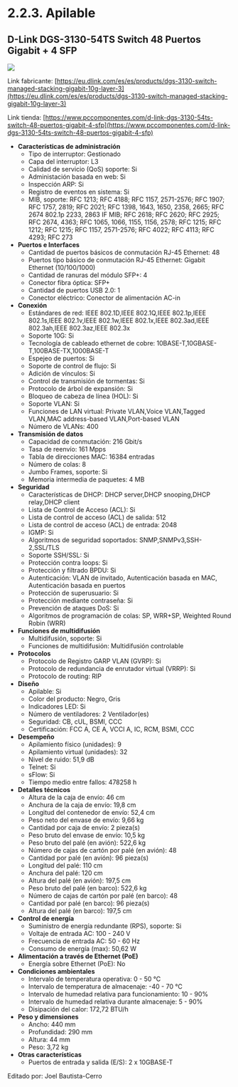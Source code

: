 # 2.2.3. Apilable

## **D-Link DGS-3130-54TS Switch 48 Puertos Gigabit + 4 SFP**

![](https://thumb.pccomponentes.com/w-530-530/articles/38/389576/1426-d-link-dgs-3130-54ts-switch-48-puertos-gigabit-4-sfp.jpg)

Link fabricante: [https://eu.dlink.com/es/es/products/dgs-3130-switch-managed-stacking-gigabit-10g-layer-3](https://eu.dlink.com/es/es/products/dgs-3130-switch-managed-stacking-gigabit-10g-layer-3)

Link tienda: [https://www.pccomponentes.com/d-link-dgs-3130-54ts-switch-48-puertos-gigabit-4-sfp](https://www.pccomponentes.com/d-link-dgs-3130-54ts-switch-48-puertos-gigabit-4-sfp)

* **Características de administración**
  * Tipo de interruptor: Gestionado
  * Capa del interruptor: L3
  * Calidad de servicio (QoS) soporte: Si
  * Administación basada en web: Si
  * Inspección ARP: Si
  * Registro de eventos en sistema: Si
  * MIB, soporte: RFC 1213; RFC 4188; RFC 1157, 2571-2576; RFC 1907; RFC 1757, 2819; RFC 2021; RFC 1398, 1643, 1650, 2358, 2665; RFC 2674 802.1p 2233, 2863 IF MIB; RFC 2618; RFC 2620; RFC 2925; RFC 2674, 4363; RFC 1065, 1066, 1155, 1156, 2578; RFC 1215; RFC 1212; RFC 1215; RFC 1157, 2571-2576; RFC 4022; RFC 4113; RFC 4293; RFC 273
* **Puertos e Interfaces**
  * Cantidad de puertos básicos de conmutación RJ-45 Ethernet: 48
  * Puertos tipo básico de conmutación RJ-45 Ethernet: Gigabit Ethernet (10/100/1000)
  * Cantidad de ranuras del módulo SFP+: 4
  * Conector fibra óptica: SFP+
  * Cantidad de puertos USB 2.0: 1
  * Conector eléctrico: Conector de alimentación AC-in
* **Conexión**
  * Estándares de red: IEEE 802.1D,IEEE 802.1Q,IEEE 802.1p,IEEE 802.1s,IEEE 802.1v,IEEE 802.1w,IEEE 802.1x,IEEE 802.3ad,IEEE 802.3ah,IEEE 802.3az,IEEE 802.3x
  * Soporte 10G: Si
  * Tecnología de cableado ethernet de cobre: 10BASE-T,10GBASE-T,100BASE-TX,1000BASE-T
  * Espejeo de puertos: Si
  * Soporte de control de flujo: Si
  * Adición de vínculos: Si
  * Control de transmisión de tormentas: Si
  * Protocolo de árbol de expansión: Si
  * Bloqueo de cabeza de línea (HOL): Si
  * Soporte VLAN: Si
  * Funciones de LAN virtual: Private VLAN,Voice VLAN,Tagged VLAN,MAC address-based VLAN,Port-based VLAN
  * Número de VLANs: 400
* **Transmisión de datos**
  * Capacidad de conmutación: 216 Gbit/s
  * Tasa de reenvío: 161 Mpps
  * Tabla de direcciones MAC: 16384 entradas
  * Número de colas: 8
  * Jumbo Frames, soporte: Si
  * Memoria intermedia de paquetes: 4 MB
* **Seguridad**
  * Características de DHCP: DHCP server,DHCP snooping,DHCP relay,DHCP client
  * Lista de Control de Acceso (ACL): Si
  * Lista de control de acceso (ACL) de salida: 512
  * Lista de control de acceso (ACL) de entrada: 2048
  * IGMP: Si
  * Algoritmos de seguridad soportados: SNMP,SNMPv3,SSH-2,SSL/TLS
  * Soporte SSH/SSL: Si
  * Protección contra loops: Si
  * Protección y filtrado BPDU: Si
  * Autenticación: VLAN de invitado, Autenticación basada en MAC, Autenticación basada en puertos
  * Protección de superusuario: Si
  * Protección mediante contraseña: Si
  * Prevención de ataques DoS: Si
  * Algoritmos de programación de colas: SP, WRR+SP, Weighted Round Robin (WRR)
* **Funciones de multidifusión**
  * Multidifusión, soporte: Si
  * Funciones de multidifusión: Multidifusión controlable
* **Protocolos**
  * Protocolo de Registro GARP VLAN (GVRP): Si
  * Protocolo de redundancia de enrutador virtual (VRRP): Si
  * Protocolo de routing: RIP
* **Diseño**
  * Apilable: Si
  * Color del producto: Negro, Gris
  * Indicadores LED: Si
  * Número de ventiladores: 2 Ventilador(es)
  * Seguridad: CB, cUL, BSMI, CCC
  * Certificación: FCC A, CE A, VCCI A, IC, RCM, BSMI, CCC
* **Desempeño**
  * Apilamiento físico (unidades): 9
  * Apilamiento virtual (unidades): 32
  * Nivel de ruido: 51,9 dB
  * Telnet: Si
  * sFlow: Si
  * Tiempo medio entre fallos: 478258 h
* **Detalles técnicos**
  * Altura de la caja de envío: 46 cm
  * Anchura de la caja de envío: 19,8 cm
  * Longitud del contenedor de envío: 52,4 cm
  * Peso neto del envase de envío: 9,66 kg
  * Cantidad por caja de envío: 2 pieza(s)
  * Peso bruto del envase de envío: 10,5 kg
  * Peso bruto del palé (en avión): 522,6 kg
  * Número de cajas de cartón por palé (en avión): 48
  * Cantidad por palé (en avión): 96 pieza(s)
  * Longitud del palé: 110 cm
  * Anchura del palé: 120 cm
  * Altura del palé (en avión): 197,5 cm
  * Peso bruto del palé (en barco): 522,6 kg
  * Número de cajas de cartón por palé (en barco): 48
  * Cantidad por palé (en barco): 96 pieza(s)
  * Altura del palé (en barco): 197,5 cm
* **Control de energía**
  * Suministro de energía redundante (RPS), soporte: Si
  * Voltaje de entrada AC: 100 - 240 V
  * Frecuencia de entrada AC: 50 - 60 Hz
  * Consumo de energía (max): 50,62 W
* **Alimentación a través de Ethernet (PoE)**
  * Energía sobre Ethernet (PoE): No
* **Condiciones ambientales**
  * Intervalo de temperatura operativa: 0 - 50 °C
  * Intervalo de temperatura de almacenaje: -40 - 70 °C
  * Intervalo de humedad relativa para funcionamiento: 10 - 90%
  * Intervalo de humedad relativa durante almacenaje: 5 - 90%
  * Disipación del calor: 172,72 BTU/h
* **Peso y dimensiones**
  * Ancho: 440 mm
  * Profundidad: 290 mm
  * Altura: 44 mm
  * Peso: 3,72 kg
* **Otras características**
  * Puertos de entrada y salida (E/S): 2 x 10GBASE-T

Editado por: Joel Bautista-Cerro
